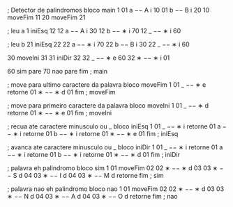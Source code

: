 ; Detector de palindromos
bloco main 1
01 a −− A i 10
01 b −− B i 20
10 moveFim 11
20 moveFim 21

; leu a
1 iniEsq 12
12 a −− A i 30
12 b −− ∗ i 70
12 _ −− ∗ i 60

; leu b
21 iniEsq 22
22 a −− ∗ i 70
22 b −− B i 30
22 _ −− ∗ i 60

30 moveIni 31
31 iniDir 32
32 _ −− ∗ e 60
32 ∗ −− ∗ i 01

60 sim pare
70 nao pare
fim ; main

; move para ultimo caractere da palavra
bloco moveFim 1
01 _ −− ∗ e retorne
01 ∗ −− ∗ d 01
fim ; moveFim

; move para primeiro caractere da palavra
bloco moveIni 1
01 _ −− ∗ d retorne
01 ∗ −− ∗ e 01
fim ; moveIni

; recua ate caractere minusculo ou _
bloco iniEsq 1
01 _ −− ∗ i retorne
01 a −− ∗ i retorne
01 b −− ∗ i retorne
01 ∗ −− ∗ e 01
fim ; iniEsq

; avanca ate caractere minusculo ou _
bloco iniDir 1
01 _ −− ∗ i retorne
01 a −− ∗ i retorne
01 b −− ∗ i retorne
01 ∗ −− ∗ d 01
fim ; iniDir

; palavra eh palindromo
bloco sim 1
01 moveFim 02
02 ∗ −− ∗ d 03
03 ∗ −− S d 04
03 ∗ −− I d 04
03 ∗ −− M d retorne
fim ; sim

; palavra nao eh palindromo
bloco nao 1
01 moveFim 02
02 ∗ −− ∗ d 03
03 ∗ −− N d 04
03 ∗ −− A d 04
03 ∗ −− O d retorne 
fim ; nao